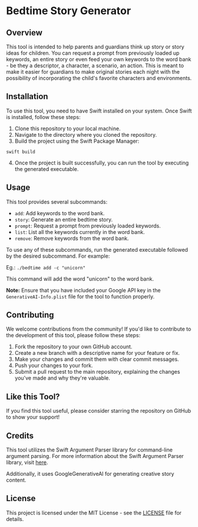 # Bedtime Story Generator

## Overview

This tool is intended to help parents and guardians think up story or story ideas for children. You can request a prompt from previously loaded up keywords, an entire story or even feed your own keywords to the word bank - be they a descriptor, a character, a scenario, an action. This is meant to make it easier for guardians to make original stories each night with the possibility of incorporating the child's favorite characters and environments.

## Installation

To use this tool, you need to have Swift installed on your system. Once Swift is installed, follow these steps:

1. Clone this repository to your local machine.
2. Navigate to the directory where you cloned the repository.
3. Build the project using the Swift Package Manager:

`swift build`

4. Once the project is built successfully, you can run the tool by executing the generated executable.

## Usage

This tool provides several subcommands:

- `add`: Add keywords to the word bank.
- `story`: Generate an entire bedtime story.
- `prompt`: Request a prompt from previously loaded keywords.
- `list`: List all the keywords currently in the word bank.
- `remove`: Remove keywords from the word bank.

To use any of these subcommands, run the generated executable followed by the desired subcommand. For example:

Eg.: `./bedtime add -c "unicorn"`

This command will add the word "unicorn" to the word bank.

**Note:** Ensure that you have included your Google API key in the `GenerativeAI-Info.plist` file for the tool to function properly.

## Contributing

We welcome contributions from the community! If you'd like to contribute to the development of this tool, please follow these steps:

1. Fork the repository to your own GitHub account.
2. Create a new branch with a descriptive name for your feature or fix.
3. Make your changes and commit them with clear commit messages.
4. Push your changes to your fork.
5. Submit a pull request to the main repository, explaining the changes you've made and why they're valuable.

## Like this Tool?

If you find this tool useful, please consider starring the repository on GitHub to show your support!

## Credits

This tool utilizes the Swift Argument Parser library for command-line argument parsing. For more information about the Swift Argument Parser library, visit [here](https://swiftpackageindex.com/apple/swift-argument-parser/documentation).

Additionally, it uses GoogleGenerativeAI for generating creative story content.

## License

This project is licensed under the MIT License - see the [LICENSE](LICENSE) file for details.
